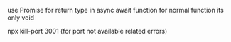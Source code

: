 use Promise<void> for return type in async await function
for normal function its only void

npx kill-port 3001 (for port not available related errors)